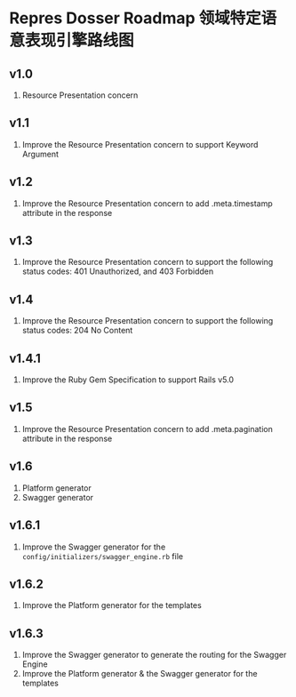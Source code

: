 # Repres Dosser Roadmap 领域特定语意表现引擎路线图

## v1.0
1. Resource Presentation concern

## v1.1
1. Improve the Resource Presentation concern to support Keyword Argument

## v1.2
1. Improve the Resource Presentation concern to add .meta.timestamp attribute in the response

## v1.3
1. Improve the Resource Presentation concern to support the following status codes: 401 Unauthorized, and 403 Forbidden

## v1.4
1. Improve the Resource Presentation concern to support the following status codes: 204 No Content

## v1.4.1
1. Improve the Ruby Gem Specification to support Rails v5.0

## v1.5
1. Improve the Resource Presentation concern to add .meta.pagination attribute in the response

## v1.6
1. Platform generator
2. Swagger generator

## v1.6.1
1. Improve the Swagger generator for the ``config/initializers/swagger_engine.rb`` file

## v1.6.2
1. Improve the Platform generator for the templates

## v1.6.3
1. Improve the Swagger generator to generate the routing for the Swagger Engine
2. Improve the Platform generator & the Swagger generator for the templates
